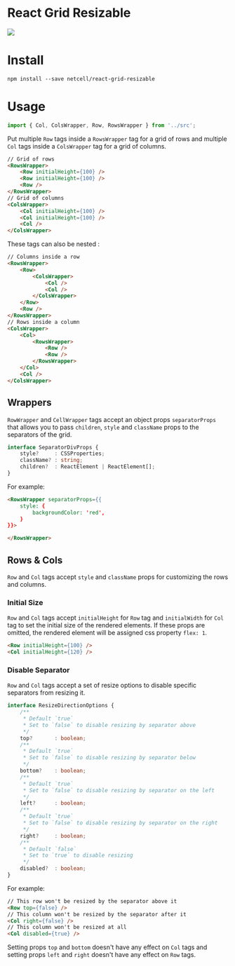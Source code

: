 # React Grid Resizable

![](https://media.giphy.com/media/1QaZ8J9WGHbLh8NAIB/giphy.gif)

# Install

```
npm install --save netcell/react-grid-resizable
```

# Usage

```js
import { Col, ColsWrapper, Row, RowsWrapper } from '../src';
```

Put multiple `Row` tags inside a `RowsWrapper` tag for a grid of rows and multiple `Col` tags inside a `ColsWrapper` tag for a grid of columns.

```html
// Grid of rows
<RowsWrapper>
    <Row initialHeight={100} />
    <Row initialHeight={100} />
    <Row />
</RowsWrapper>
// Grid of columns
<ColsWrapper>
    <Col initialHeight={100} />
    <Col initialHeight={100} />
    <Col />
</ColsWrapper>
```

These tags can also be nested :

```html
// Columns inside a row
<RowsWrapper>
    <Row>
        <ColsWrapper>
            <Col />
            <Col />
        </ColsWrapper>
    </Row>
    <Row />
</RowsWrapper>
// Rows inside a column
<ColsWrapper>
    <Col>
        <RowsWrapper>
            <Row />
            <Row />
        </RowsWrapper>
    </Col>
    <Col />
</ColsWrapper>
```

## Wrappers

`RowWrapper` and `CellWrapper` tags accept an object props `separatorProps` that allows you to pass `children`, `style` and `className` props to the separators of the grid.

```ts
interface SeparatorDivProps {
    style?     : CSSProperties;
    className? : string;
    children?  : ReactElement | ReactElement[];
}
```

For example:

```html
<RowsWrapper separatorProps={{
    style: {
        backgroundColor: 'red', 
    }
}}>

</RowsWrapper>
```

## Rows & Cols

`Row` and `Col` tags accept `style` and `className` props for customizing the rows and columns.

### Initial Size

`Row` and `Col` tags accept `initialHeight` for `Row` tag and `initialWidth` for `Col` tag to set the initial size of the rendered elements. If these props are omitted, the rendered element will be assigned css property `flex: 1`.

```html
<Row initialHeight={100} />
<Col initialHeight={120} />
```

### Disable Separator

`Row` and `Col` tags accept a set of resize options to disable specific separators from resizing it.

```ts
interface ResizeDirectionOptions {
    /**
     * Default `true`
     * Set to `false` to disable resizing by separator above
     */
    top?       : boolean;
    /**
     * Default `true`
     * Set to `false` to disable resizing by separator below
     */
    bottom?    : boolean;
    /**
     * Default `true`
     * Set to `false` to disable resizing by separator on the left
     */
    left?      : boolean;
    /**
     * Default `true`
     * Set to `false` to disable resizing by separator on the right
     */
    right?     : boolean;
    /**
     * Default `false`
     * Set to `true` to disable resizing
     */
    disabled?  : boolean;
}
```

For example:

```html
// This row won't be resized by the separator above it
<Row top={false} />
// This column won't be resized by the separator after it
<Col right={false} />
// This column won't be resized at all
<Col disabled={true} />
```

Setting props `top` and `bottom` doesn't have any effect on `Col` tags and setting props `left` and `right` doesn't have any effect on `Row` tags.